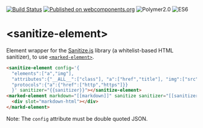 [![Build Status](https://travis-ci.org/howking/sanitize-element.svg?branch=master)](https://travis-ci.org/howking/sanitize-element)
[![Published on webcomponents.org](https://img.shields.io/badge/webcomponents.org-published-blue.svg)](https://www.webcomponents.org/element/howking/sanitize-element)
![Polymer2.0](https://img.shields.io/badge/Polymer-2.0-blue.svg)
![ES6](https://img.shields.io/badge/es-6-red.svg)

# &lt;sanitize-element&gt;

Element wrapper for the [Sanitize.js](https://github.com/gbirke/Sanitize.js) library (a whitelist-based HTML sanitizer),
to use [`<marked-element>`](https://github.com/polymerelements/marked-element).

<!--
```
<base href="https://raw-dot-custom-elements.appspot.com/howking/sanitize-element/v0.1.1/sanitize-element/">
<script src="../webcomponentsjs/webcomponents-lite.js"></script>
<link rel="import" href="../marked-element/marked-element.html">
<script src="https://cdn.rawgit.com/gbirke/Sanitize.js/master/lib/sanitize.js"></script>
<link rel="import" href="sanitize-element.html">
<dom-bind>
  <template is="dom-bind">
    <style>.logo { width: 32px; }</style>
    <sanitize-element config='{
                              "elements": ["img"],
                              "attributes":{"img":["class","src"]},
                              "protocols":{"img":{"src":["https"]}}
                              }' sanitizer="{{sanitizer}}"></sanitize-element>
    <marked-element sanitize sanitizer="[[sanitizer]]">
      <div slot="markdown-html"></div>
      <script type="text/markdown">
Markdown Image link.

![WebComponents](https://web-components-resources.appspot.com/static/logo.svg)

You can set `class` like `<img class="logo">` and remove other attributes.

<img class="logo" onclick="alert('WebComponents')" src="https://web-components-resources.appspot.com/static/logo.svg">

Source block is escaped.

     <img class="logo" onclick="alert('WebComponents')" src="https://web-components-resources.appspot.com/static/logo.svg">

      </script>
    </marked-element>
  </template>
</dom-bind>
```
-->

``` html
<sanitize-element config='{
  "elements":["a","img"],
  "attributes":{"__ALL__":["class"], "a":["href","title"], "img":["src"]},
  "protocols":{"a":{"href":["http","https"]}}
  }' sanitizer="{{sanitizer}}"></sanitize-element>
<marked-element markdown="[[markdown]]" sanitize sanitizer="[[sanitizer]]">
  <div slot="markdown-html"></div>
</markd-element>
```

Note: The `config` attribute must be double quoted JSON.
